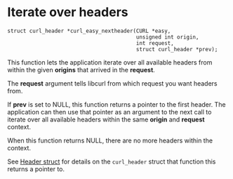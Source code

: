 # Iterate over headers

    struct curl_header *curl_easy_nextheader(CURL *easy,
                                             unsigned int origin,
                                             int request,
                                             struct curl_header *prev);

This function lets the application iterate over all available headers from
within the given **origins** that arrived in the **request**.

The **request** argument tells libcurl from which request you want headers
from.

If **prev** is set to NULL, this function returns a pointer to the first
header. The application can then use that pointer as an argument to the next
call to iterate over all available headers within the same **origin** and
**request** context.

When this function returns NULL, there are no more headers within the context.

See [Header struct](struct.md) for details on the `curl_header` struct that
function this returns a pointer to.
